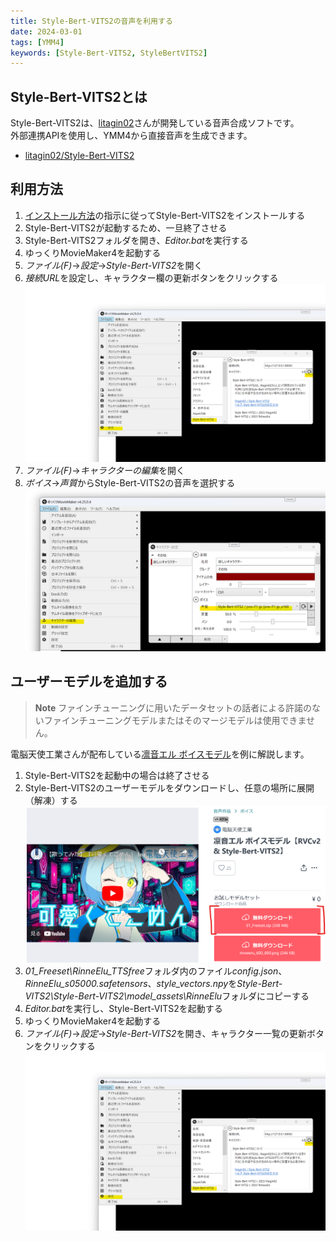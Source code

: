 ```yaml
---
title: Style-Bert-VITS2の音声を利用する
date: 2024-03-01
tags: [YMM4]
keywords: [Style-Bert-VITS2, StyleBertVITS2]
---
```

## Style-Bert-VITS2とは
Style-Bert-VITS2は、[litagin02](https://github.com/litagin02)さんが開発している音声合成ソフトです。  
外部連携APIを使用し、YMM4から直接音声を生成できます。  
- [litagin02/Style-Bert-VITS2](https://github.com/litagin02/Style-Bert-VITS2)

## 利用方法
1. [インストール方法](https://github.com/litagin02/Style-Bert-VITS2?tab=readme-ov-file#%E3%82%A4%E3%83%B3%E3%82%B9%E3%83%88%E3%83%BC%E3%83%AB)の指示に従ってStyle-Bert-VITS2をインストールする
1. Style-Bert-VITS2が起動するため、一旦終了させる
1. Style-Bert-VITS2フォルダを開き、*Editor.bat*を実行する
1. ゆっくりMovieMaker4を起動する
1. *ファイル(F)*→*設定*→*Style-Bert-VITS2*を開く
1. *接続URL*を設定し、キャラクター欄の更新ボタンをクリックする
![スクリーンショット](Style-Bert-VITS2_1651.png)
1. *ファイル(F)*→*キャラクターの編集*を開く
1. *ボイス*→*声質*からStyle-Bert-VITS2の音声を選択する
![スクリーンショット](Style-Bert-VITS2_1844.png)

## ユーザーモデルを追加する

> **Note**
> ファインチューニングに用いたデータセットの話者による許諾のないファインチューニングモデルまたはそのマージモデルは使用できません。

電脳天使工業さんが配布している[凛音エル ボイスモデル](https://booth.pm/ja/items/5475738)を例に解説します。

1. Style-Bert-VITS2を起動中の場合は終了させる
1. Style-Bert-VITS2のユーザーモデルをダウンロードし、任意の場所に展開（解凍）する
![スクリーンショット](Style-Bert-VITS2_2413.png)
1. *01_Freeset\RinneElu_TTSfree*フォルダ内のファイル*config.json*、*RinneElu_s05000.safetensors*、*style_vectors.npy*を*Style-Bert-VITS2\Style-Bert-VITS2\model_assets\RinneElu*フォルダにコピーする
1. *Editor.bat*を実行し、Style-Bert-VITS2を起動する
1. ゆっくりMovieMaker4を起動する
1. *ファイル(F)*→*設定*→*Style-Bert-VITS2*を開き、キャラクター一覧の更新ボタンをクリックする
![スクリーンショット](Style-Bert-VITS2_1651.png)